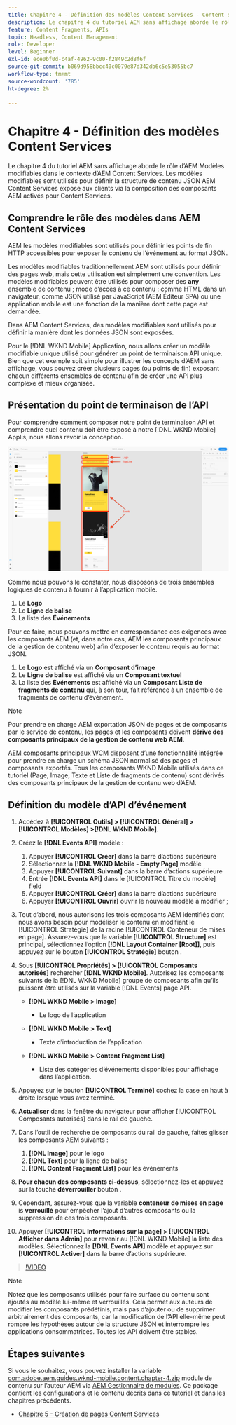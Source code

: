 ```yaml
---
title: Chapitre 4 - Définition des modèles Content Services - Content Services
description: Le chapitre 4 du tutoriel AEM sans affichage aborde le rôle d’AEM Modèles modifiables dans le contexte d’AEM Content Services. Les modèles modifiables sont utilisés pour définir la structure de contenu JSON AEM Content Services exposer en fin de compte.
feature: Content Fragments, APIs
topic: Headless, Content Management
role: Developer
level: Beginner
exl-id: ece0bf0d-c4af-4962-9c00-f2849c2d8f6f
source-git-commit: b069d958bbcc40c0079e87d342db6c5e53055bc7
workflow-type: tm+mt
source-wordcount: '785'
ht-degree: 2%

---
```


# Chapitre 4 - Définition des modèles Content Services

Le chapitre 4 du tutoriel AEM sans affichage aborde le rôle d’AEM Modèles modifiables dans le contexte d’AEM Content Services. Les modèles modifiables sont utilisés pour définir la structure de contenu JSON AEM Content Services expose aux clients via la composition des composants AEM activés pour Content Services.

## Comprendre le rôle des modèles dans AEM Content Services

AEM les modèles modifiables sont utilisés pour définir les points de fin HTTP accessibles pour exposer le contenu de l’événement au format JSON.

Les modèles modifiables traditionnellement AEM sont utilisés pour définir des pages web, mais cette utilisation est simplement une convention. Les modèles modifiables peuvent être utilisés pour composer des **any** ensemble de contenu ; mode d’accès à ce contenu : comme HTML dans un navigateur, comme JSON utilisé par JavaScript (AEM Éditeur SPA) ou une application mobile est une fonction de la manière dont cette page est demandée.

Dans AEM Content Services, des modèles modifiables sont utilisés pour définir la manière dont les données JSON sont exposées.

Pour le [!DNL WKND Mobile] Application, nous allons créer un modèle modifiable unique utilisé pour générer un point de terminaison API unique. Bien que cet exemple soit simple pour illustrer les concepts d’AEM sans affichage, vous pouvez créer plusieurs pages (ou points de fin) exposant chacun différents ensembles de contenu afin de créer une API plus complexe et mieux organisée.

## Présentation du point de terminaison de l’API

Pour comprendre comment composer notre point de terminaison API et comprendre quel contenu doit être exposé à notre [!DNL WKND Mobile] Applis, nous allons revoir la conception.

![Décomposition de page de l’API d’événements](./assets/chapter-4/design-to-component-mapping.png)

Comme nous pouvons le constater, nous disposons de trois ensembles logiques de contenu à fournir à l’application mobile.

1. Le **Logo**
2. Le **Ligne de balise**
3. La liste des **Événements**

Pour ce faire, nous pouvons mettre en correspondance ces exigences avec les composants AEM (et, dans notre cas, AEM les composants principaux de la gestion de contenu web) afin d’exposer le contenu requis au format JSON.

1. Le **Logo** est affiché via un **Composant d’image**
2. Le **Ligne de balise** est affiché via un **Composant textuel**
3. La liste des **Événements** est affiché via un **Composant Liste de fragments de contenu** qui, à son tour, fait référence à un ensemble de fragments de contenu d’événement.

>[!NOTE]
>
>Pour prendre en charge AEM exportation JSON de pages et de composants par le service de contenu, les pages et les composants doivent **dérive des composants principaux de la gestion de contenu web AEM**.
>
>[AEM composants principaux WCM](https://github.com/Adobe-Marketing-Cloud/aem-core-wcm-components) disposent d’une fonctionnalité intégrée pour prendre en charge un schéma JSON normalisé des pages et composants exportés. Tous les composants WKND Mobile utilisés dans ce tutoriel (Page, Image, Texte et Liste de fragments de contenu) sont dérivés des composants principaux de la gestion de contenu web d’AEM.

## Définition du modèle d’API d’événement

1. Accédez à **[!UICONTROL Outils] > [!UICONTROL Général] > [!UICONTROL Modèles] >[!DNL WKND Mobile]**.

1. Créez le **[!DNL Events API]** modèle :

   1. Appuyer **[!UICONTROL Créer]** dans la barre d’actions supérieure
   1. Sélectionnez la **[!DNL WKND Mobile - Empty Page]** modèle
   1. Appuyer **[!UICONTROL Suivant]** dans la barre d’actions supérieure
   1. Entrée **[!DNL Events API]** dans le [!UICONTROL Titre du modèle] field
   1. Appuyer **[!UICONTROL Créer]** dans la barre d’actions supérieure
   1. Appuyer **[!UICONTROL Ouvrir]** ouvrir le nouveau modèle à modifier ;

1. Tout d’abord, nous autorisons les trois composants AEM identifiés dont nous avons besoin pour modéliser le contenu en modifiant le [!UICONTROL Stratégie] de la racine [!UICONTROL Conteneur de mises en page]. Assurez-vous que la variable **[!UICONTROL Structure]** est principal, sélectionnez l’option **[!DNL Layout Container \[Root\]]**, puis appuyez sur le bouton **[!UICONTROL Stratégie]** bouton .
1. Sous **[!UICONTROL Propriétés] > [!UICONTROL Composants autorisés]** rechercher **[!DNL WKND Mobile]**. Autorisez les composants suivants de la [!DNL WKND Mobile] groupe de composants afin qu’ils puissent être utilisés sur la variable [!DNL Events] page API.

   * **[!DNL WKND Mobile > Image]**

      * Le logo de l’application
   * **[!DNL WKND Mobile > Text]**

      * Texte d’introduction de l’application
   * **[!DNL WKND Mobile > Content Fragment List]**

      * Liste des catégories d’événements disponibles pour affichage dans l’application.



1. Appuyez sur le bouton **[!UICONTROL Terminé]** cochez la case en haut à droite lorsque vous avez terminé.
1. **Actualiser** dans la fenêtre du navigateur pour afficher [!UICONTROL Composants autorisés] dans le rail de gauche.
1. Dans l’outil de recherche de composants du rail de gauche, faites glisser les composants AEM suivants :
   1. **[!DNL Image]** pour le logo
   2. **[!DNL Text]** pour la ligne de balise
   3. **[!DNL Content Fragment List]** pour les événements
1. **Pour chacun des composants ci-dessus**, sélectionnez-les et appuyez sur la touche **déverrouiller** bouton .
1. Cependant, assurez-vous que la variable **conteneur de mises en page** is **verrouillé** pour empêcher l’ajout d’autres composants ou la suppression de ces trois composants.
1. Appuyer **[!UICONTROL Informations sur la page] > [!UICONTROL Afficher dans Admin]** pour revenir au [!DNL WKND Mobile] la liste des modèles. Sélectionnez la **[!DNL Events API]** modèle et appuyez sur **[!UICONTROL Activer]** dans la barre d’actions supérieure.

>[!VIDEO](https://video.tv.adobe.com/v/28342/?quality=12&learn=on)

>[!NOTE]
>
> Notez que les composants utilisés pour faire surface du contenu sont ajoutés au modèle lui-même et verrouillés. Cela permet aux auteurs de modifier les composants prédéfinis, mais pas d’ajouter ou de supprimer arbitrairement des composants, car la modification de l’API elle-même peut rompre les hypothèses autour de la structure JSON et interrompre les applications consommatrices. Toutes les API doivent être stables.

## Étapes suivantes

Si vous le souhaitez, vous pouvez installer la variable [com.adobe.aem.guides.wknd-mobile.content.chapter-4.zip](https://github.com/adobe/aem-guides-wknd-mobile/releases/latest) module de contenu sur l’auteur AEM via [AEM Gestionnaire de modules](http://localhost:4502/crx/packmgr/index.jsp). Ce package contient les configurations et le contenu décrits dans ce tutoriel et dans les chapitres précédents.

* [Chapitre 5 - Création de pages Content Services](./chapter-5.md)
